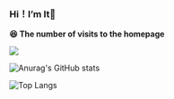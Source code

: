 ### Hi！I’m lt👋
**😆 The number of visits to the homepage**

[![](https://count.getloli.com/get/@ltttttttttttt.github.readme)](https://count.getloli.com/)

![Anurag's GitHub stats](https://github-readme-stats.vercel.app/api?username=ltttttttttttt&show_icons=true&theme=light&count_private=true&bg_color=30,ed485a,6645d9&title_color=ffffff&text_color=eeeeee)

![Top Langs](https://github-readme-stats.vercel.app/api/top-langs/?username=ltttttttttttt&theme=light&count_private=true&layout=compact&bg_color=30,ed485a,6645d9&title_color=ffffff&text_color=fefefe)

